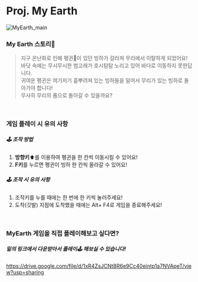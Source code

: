 # Proj. My Earth
![MyEarth_main](https://user-images.githubusercontent.com/50323157/171077694-a4c9ca82-6b81-47c1-a26c-c0381d77d9a2.png)

### My Earth 스토리📜
> 지구 온난화로 인해 펭귄🐧이 있던 빙하가 갈라져 무리에서 이탈하게 되었어요!  
바닷 속에는 무시무시한 범고래가 호시탐탐 노리고 있어 바다로 이동하지 못한답니다.  
귀여운 펭귄은 여기저기 흩뿌려져 있는 빙하들을 밀어서 무리가 있는 빙하로 돌아가야 합니다!  
무사히 무리의 품으로 돌아갈 수 있을까요?
<br>
  
### 게임 플레이 시 유의 사항
##### 🕹 조작 방법 
1. **방향키**⬆를 이용하여 펭귄을 한 칸씩 이동시킬 수 있어요!  
2. **F키**를 누르면 펭귄이 빙하 한 칸씩 올라갈 수 있어요!

##### 🕹 조작 시 유의 사항
1. 조작키를 누를 때에는 한 번에 한 키씩 눌러주세요!  
2. 도착(깃발) 지점에 도착했을 때에는 Alt+ F4로 게임을 종료해주세요!
  
<br>
 
### MyEarth 게임을 직접 플레이해보고 싶다면?
##### 밑의 링크에서 다운받아서 플레이🕹 해보실 수 있습니다! 
https://drive.google.com/file/d/1xR4ZsJCNt8R6e9Cc40eintp1a7NVApeT/view?usp=sharing
